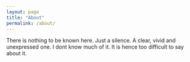 ```yaml
---
layout: page
title: "About"
permalink: /about/
---
```


There is nothing to be known here. Just a silence. A clear, vivid and unexpressed one. I dont know much of it. It is hence too difficult to say about it. 